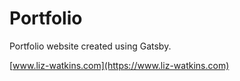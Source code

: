 # Portfolio

Portfolio website created using Gatsby.

[www.liz-watkins.com](https://www.liz-watkins.com)
